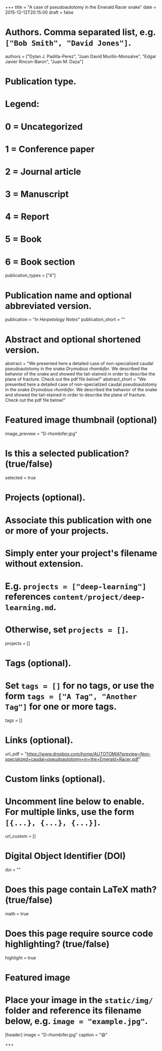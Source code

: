 +++
title = "A case of pseudoautotomy in the Emerald Racer snake"
date = 2015-12-12T20:15:00
draft = false

# Authors. Comma separated list, e.g. `["Bob Smith", "David Jones"]`.
authors = ["Dylan J. Padilla-Perez", "Juan David Murillo-Monsalve", "Edgar Javier Rincon-Baron", "Juan M. Daza"]

# Publication type.
# Legend:
# 0 = Uncategorized
# 1 = Conference paper
# 2 = Journal article
# 3 = Manuscript
# 4 = Report
# 5 = Book
# 6 = Book section
publication_types = ["4"]

# Publication name and optional abbreviated version.
publication = "In *Herpetology Notes*"
publication_short = ""

# Abstract and optional shortened version.
abstract = "We presented here a detailed case of non-specialized caudal pseudoautotomy in the snake *Drymobius rhombifer*. We described the behavior of the snake and showed the tail-stained in order to describe the plane of fracture. Check out the pdf file below!"
abstract_short = "We presented here a detailed case of non-specialized caudal pseudoautotomy in the snake *Drymobius rhombifer*. We described the behavior of the snake and showed the tail-stained in order to describe the plane of fracture. Check out the pdf file below!"

# Featured image thumbnail (optional)
image_preview = "D-rhombifer.jpg"

# Is this a selected publication? (true/false)
selected = true

# Projects (optional).
#   Associate this publication with one or more of your projects.
#   Simply enter your project's filename without extension.
#   E.g. `projects = ["deep-learning"]` references `content/project/deep-learning.md`.
#   Otherwise, set `projects = []`.
projects = []

# Tags (optional).
#   Set `tags = []` for no tags, or use the form `tags = ["A Tag", "Another Tag"]` for one or more tags.
tags = []

# Links (optional).
url_pdf = "https://www.dropbox.com/home/AUTOTOMIA?preview=Non-specialized+caudal+pseudoautotomy+in+the+Emerald+Racer.pdf"


# Custom links (optional).
#   Uncomment line below to enable. For multiple links, use the form `[{...}, {...}, {...}]`.
url_custom = []

# Digital Object Identifier (DOI)
doi = ""

# Does this page contain LaTeX math? (true/false)
math = true

# Does this page require source code highlighting? (true/false)
highlight = true

# Featured image
# Place your image in the `static/img/` folder and reference its filename below, e.g. `image = "example.jpg"`.
[header]
image = "D-rhombifer.jpg"
caption = ":smile:"

+++

